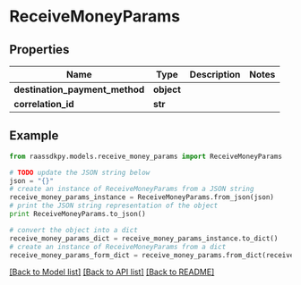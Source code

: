 # ReceiveMoneyParams


## Properties
Name | Type | Description | Notes
------------ | ------------- | ------------- | -------------
**destination_payment_method** | **object** |  | 
**correlation_id** | **str** |  | 

## Example

```python
from raassdkpy.models.receive_money_params import ReceiveMoneyParams

# TODO update the JSON string below
json = "{}"
# create an instance of ReceiveMoneyParams from a JSON string
receive_money_params_instance = ReceiveMoneyParams.from_json(json)
# print the JSON string representation of the object
print ReceiveMoneyParams.to_json()

# convert the object into a dict
receive_money_params_dict = receive_money_params_instance.to_dict()
# create an instance of ReceiveMoneyParams from a dict
receive_money_params_form_dict = receive_money_params.from_dict(receive_money_params_dict)
```
[[Back to Model list]](../README.md#documentation-for-models) [[Back to API list]](../README.md#documentation-for-api-endpoints) [[Back to README]](../README.md)


